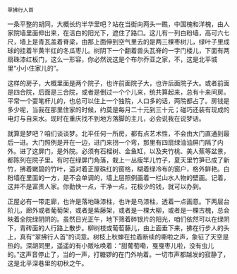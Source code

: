     翠拂行人首 

   一条平整的胡同，大概长约半华里吧？站在当街向两头一瞧，中国槐和洋槐，由人家院墙里面伸出来，在洁白的阳光下，遮住了路口。这儿有一列白粉墙，高可六七尺，墙上是青瓦盖着脊梁，由那上面伸到空气里去的是两三棵枣树儿，绿叶子里成球的挂着半黄半红的冬瓜枣儿。树阴下一个翻着兽头瓦脊的一字门楼儿，下面有两扇硃漆红板门，这么一形容，你必然说这是个布尔乔亚之家，不，这是北平城里“小小住家儿的”。

   这样的房子，大概里面是两个院子，也许前面院子大，也许后面院子大。或者前面是四合院，后面是三合院，或者是倒过一个个儿来，统共算起来，总有十来间房。平常一个耍笔杆儿的，也总可以住上一个独院，人口多的话，两院都占了。房钱是多少呢，当我在那里住家的时候，约莫是每月二十元到三十元；碰巧还装有现成的电灯与自来水。现时在重庆找不到地方落脚的主儿，必会说我在说梦话。

   就算是梦吧？咱们谈谈梦。北平任何一所房，都有点艺术性，不会由大门直通到最后一进。大门照例是开在一边，进门来拐一个弯，那里有四扇绿油油屏门隔了内外。进了这屏门，是外院。必须有石榴树、金鱼缸，以及夹竹桃、美人蕉等盆景，都陈列在院子里。有时在绿屏门角落，栽上一丛瘦竿儿竹子，夏天里竹笋已成了新竹，拂着嫩碧的竹叶，遥对着正屋硃红的窗格，糊着绿冷布的窗户，格外鲜艳。白粉墙在里面的一方，是不会单调的，墙上层照例画着一栏山水人物的壁画。记着，这并不是富贵人家。你勤快一点，干净一点，花极少的钱，就可以办到。

   正屋必有一带走廊，也许是落地硃漆柱，也许是乌漆柱，透着一点画意。下两层台阶儿，廊外或者葡萄架，或者是紫藤架，或者是一棵大柳，或者是一棵古槐，总会映着全院绿阴阴的。虽然日光正午，地下筛着碎银片的阳光，咱们依然可以在绿阴下，青砖面的人行路上散步。柳树枝或葡萄藤儿，由上面垂下来，拂在行步人的头上，真有“翠拂行人首”的词意。树枝上秋蝉在拉着断续的嘶啦之声，象征了天空是热的。深胡同里，遥遥的有小贩吆唤着：“甜葡萄嘞，戛戛枣儿啦，没有虫儿的。”这声音停止了，当的一声，打糖锣的在门外响着。一切市声都越发的寂静了，这是北平深巷里的初秋之午。

